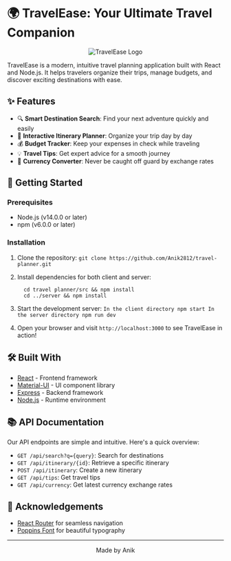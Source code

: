# 🌍 TravelEase: Your Ultimate Travel Companion

<div align="center">
  
   ![TravelEase Logo](https://github.com/user-attachments/assets/026ff2f9-688b-47b9-80bc-1a272d7fd9d3)
  
</div>


TravelEase is a modern, intuitive travel planning application built with React and Node.js. It helps travelers organize their trips, manage budgets, and discover exciting destinations with ease.

## ✨ Features

- 🔍 **Smart Destination Search**: Find your next adventure quickly and easily
- 📅 **Interactive Itinerary Planner**: Organize your trip day by day
- 💰 **Budget Tracker**: Keep your expenses in check while traveling
- 💡 **Travel Tips**: Get expert advice for a smooth journey
- 💱 **Currency Converter**: Never be caught off guard by exchange rates

## 🚀 Getting Started

### Prerequisites

- Node.js (v14.0.0 or later)
- npm (v6.0.0 or later)

### Installation

1. Clone the repository:
   `git clone https://github.com/Anik2812/travel-planner.git`

2. Install dependencies for both client and server:
   ```
     cd travel planner/src && npm install
     cd ../server && npm install
   ```

3. Start the development server:
   `In the client directory
    npm start
    In the server directory
    npm run dev`

4. Open your browser and visit `http://localhost:3000` to see TravelEase in action!

## 🛠️ Built With

- [React](https://reactjs.org/) - Frontend framework
- [Material-UI](https://mui.com/) - UI component library
- [Express](https://expressjs.com/) - Backend framework
- [Node.js](https://nodejs.org/) - Runtime environment

## 📚 API Documentation

Our API endpoints are simple and intuitive. Here's a quick overview:

- `GET /api/search?q={query}`: Search for destinations
- `GET /api/itinerary/{id}`: Retrieve a specific itinerary
- `POST /api/itinerary`: Create a new itinerary
- `GET /api/tips`: Get travel tips
- `GET /api/currency`: Get latest currency exchange rates


## 🙏 Acknowledgements

- [React Router](https://reactrouter.com/) for seamless navigation
- [Poppins Font](https://fonts.google.com/specimen/Poppins) for beautiful typography

---
<div align="center">
  Made by Anik
</div>
